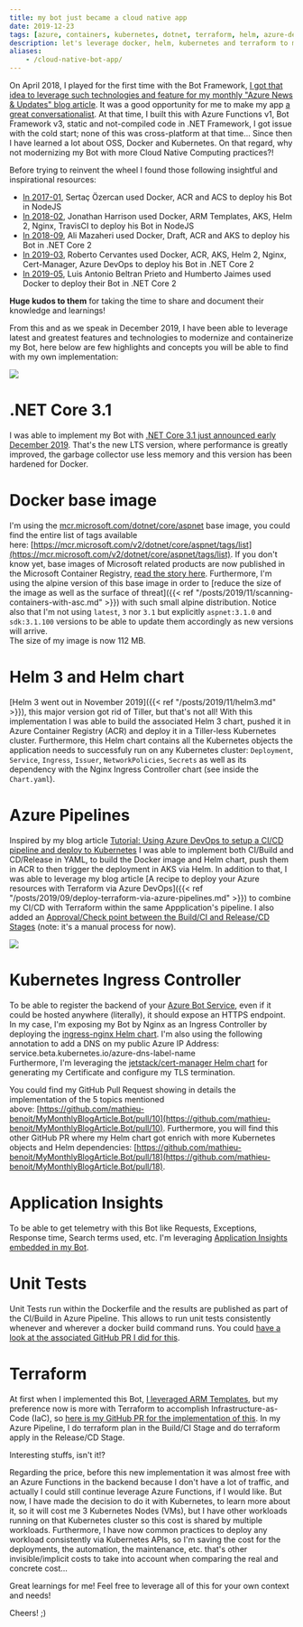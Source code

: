 ```yaml
---
title: my bot just became a cloud native app
date: 2019-12-23
tags: [azure, containers, kubernetes, dotnet, terraform, helm, azure-devops]
description: let's leverage docker, helm, kubernetes and terraform to make your bot app more cloud native
aliases:
    - /cloud-native-bot-app/
---
```

On April 2018, I played for the first time with the Bot Framework, [I got that idea to leverage such technologies and feature for my monthly "Azure News & Updates" blog article](https://alwaysupalwayson.blogspot.com/2018/04/my-monthly-azure-news-updates-blog.html). It was a good opportunity for me to make my app [a great conversationalist](https://alwaysupalwayson.blogspot.com/2018/03/make-your-apps-great-conversationalists.html). At that time, I built this with Azure Functions v1, Bot Framework v3, static and not-compiled code in .NET Framework, I got issue with the cold start; none of this was cross-platform at that time... Since then I have learned a lot about OSS, Docker and Kubernetes. On that regard, why not modernizing my Bot with more Cloud Native Computing practices?!

Before trying to reinvent the wheel I found those following insightful and inspirational resources:
- [In 2017-01](https://medium.com/@sozercan/deploying-microsoft-bot-framework-bots-using-kubernetes-on-azure-container-service-acs-ea5c6ffead1f), Sertaç Özercan used Docker, ACR and ACS to deploy his Bot in NodeJS
- [In 2018-02](https://itnext.io/building-a-kubernetes-deployment-pipeline-for-microsoft-bot-framework-part-1-ddbb9f6f1796), Jonathan Harrison used Docker, ARM Templates, AKS, Helm 2, Nginx, TravisCI to deploy his Bot in NodeJS
- [In 2018-09](https://medium.com/@AliMazaheri/building-a-chat-bot-using-azure-aks-and-bot-framework-bfa1f698cc3c), Ali Mazaheri used Docker, Draft, ACR and AKS to deploy his Bot in .NET Core 2
- [In 2019-03](https://github.com/microsoft/app-innovation-team/tree/master/1.%20labs/walkthrough-bot-dotnet), Roberto Cervantes used Docker, ACR, AKS, Helm 2, Nginx, Cert-Manager, Azure DevOps to deploy his Bot in .NET Core 2
- [In 2019-05](https://mybuild.techcommunity.microsoft.com/sessions/77153), Luis Antonio Beltran Prieto and Humberto Jaimes used Docker to deploy their Bot in .NET Core 2

**Huge kudos to them** for taking the time to share and document their knowledge and learnings!

From this and as we speak in December 2019, I have been able to leverage latest and greatest features and technologies to modernize and containerize my Bot, here below are few highlights and concepts you will be able to find with my own implementation:

[![](https://1.bp.blogspot.com/-ZvSZ8KCoQ9w/Xg0lnjh7ZnI/AAAAAAAAUls/zp9FgCt49GkUekauUqX4Ulowwl-zZtBmwCLcBGAsYHQ/s1600/FlowAndArchitecture.PNG)](https://1.bp.blogspot.com/-ZvSZ8KCoQ9w/Xg0lnjh7ZnI/AAAAAAAAUls/zp9FgCt49GkUekauUqX4Ulowwl-zZtBmwCLcBGAsYHQ/s1600/FlowAndArchitecture.PNG)

# .NET Core 3.1

I was able to implement my Bot with [.NET Core 3.1 just announced early December 2019](https://devblogs.microsoft.com/dotnet/announcing-net-core-3-1). That's the new LTS version, where performance is greatly improved, the garbage collector use less memory and this version has been hardened for Docker.

# Docker base image

I'm using the [mcr.microsoft.com/dotnet/core/aspnet](https://hub.docker.com/_/microsoft-dotnet-core-aspnet) base image, you could find the entire list of tags available here: [https://mcr.microsoft.com/v2/dotnet/core/aspnet/tags/list](https://mcr.microsoft.com/v2/dotnet/core/aspnet/tags/list). If you don't know yet, base images of Microsoft related products are now published in the Microsoft Container Registry, [read the story here](https://devblogs.microsoft.com/dotnet/net-core-container-images-now-published-to-microsoft-container-registry/). Furthermore, I'm using the alpine version of this base image in order to [reduce the size of the image as well as the surface of threat]({{< ref "/posts/2019/11/scanning-containers-with-asc.md" >}}) with such small alpine distribution. Notice also that I'm not using `latest`, `3` nor `3.1` but explicitly `aspnet:3.1.0` and `sdk:3.1.100` versions to be able to update them accordingly as new versions will arrive.  
The size of my image is now 112 MB.

# Helm 3 and Helm chart

[Helm 3 went out in November 2019]({{< ref "/posts/2019/11/helm3.md" >}}), this major version got rid of Tiller, but that's not all! With this implementation I was able to build the associated Helm 3 chart, pushed it in Azure Container Registry (ACR) and deploy it in a Tiller-less Kubernetes cluster. Furthermore, this Helm chart contains all the Kubernetes objects the application needs to successfuly run on any Kubernetes cluster: `Deployment`, `Service`, `Ingress`, `Issuer`, `NetworkPolicies`, `Secrets` as well as its dependency with the Nginx Ingress Controller chart (see inside the `Chart.yaml`).

# Azure Pipelines

Inspired by my blog article [Tutorial: Using Azure DevOps to setup a CI/CD pipeline and deploy to Kubernetes](https://cloudblogs.microsoft.com/opensource/2018/11/27/tutorial-azure-devops-setup-cicd-pipeline-kubernetes-docker-helm) I was able to implement both CI/Build and CD/Release in YAML, to build the Docker image and Helm chart, push them in ACR to then trigger the deployment in AKS via Helm. In addition to that, I was able to leverage my blog article [A recipe to deploy your Azure resources with Terraform via Azure DevOps]({{< ref "/posts/2019/09/deploy-terraform-via-azure-pipelines.md" >}}) to combine my CI/CD with Terraform within the same Appplication's pipeline. I also added an [Approval/Check point between the Build/CI and Release/CD Stages](https://docs.microsoft.com/azure/devops/pipelines/process/approvals) (note: it's a manual process for now).

[![](https://1.bp.blogspot.com/-s251aiDj80I/Xg5JBR9s_uI/AAAAAAAAUl4/yjUvRnN-Fkgey-RvynUbk76sCwXWEXNdwCLcBGAsYHQ/s1600/Capture.PNG)](https://1.bp.blogspot.com/-s251aiDj80I/Xg5JBR9s_uI/AAAAAAAAUl4/yjUvRnN-Fkgey-RvynUbk76sCwXWEXNdwCLcBGAsYHQ/s1600/Capture.PNG)

# Kubernetes Ingress Controller

To be able to register the backend of your [Azure Bot Service](https://docs.microsoft.com/azure/bot-service), even if it could be hosted anywhere (literally), it should expose an HTTPS endpoint. In my case, I'm exposing my Bot by Nginx as an Ingress Controller by deploying the [ingress-nginx Helm chart](https://kubernetes.github.io/ingress-nginx). I'm also using the following annotation to add a DNS on my public Azure IP Address:  
service.beta.kubernetes.io/azure-dns-label-name  
Furthermore, I'm leveraging the [jetstack/cert-manager Helm chart](https://cert-manager.io) for generating my Certificate and configure my TLS termination.

You could find my GitHub Pull Request showing in details the implementation of the 5 topics mentioned above: [https://github.com/mathieu-benoit/MyMonthlyBlogArticle.Bot/pull/10](https://github.com/mathieu-benoit/MyMonthlyBlogArticle.Bot/pull/10). Furthermore, you will find this other GitHub PR where my Helm chart got enrich with more Kubernetes objects and Helm dependencies: [https://github.com/mathieu-benoit/MyMonthlyBlogArticle.Bot/pull/18](https://github.com/mathieu-benoit/MyMonthlyBlogArticle.Bot/pull/18).

# Application Insights

To be able to get telemetry with this Bot like Requests, Exceptions, Response time, Search terms used, etc. I'm leveraging [Application Insights embedded in my Bot](https://github.com/mathieu-benoit/MyMonthlyBlogArticle.Bot/pull/19).

# Unit Tests

Unit Tests run within the Dockerfile and the results are published as part of the CI/Build in Azure Pipeline. This allows to run unit tests consistently whenever and wherever a docker build command runs. You could [have a look at the associated GitHub PR I did for this](https://github.com/mathieu-benoit/MyMonthlyBlogArticle.Bot/pull/20).

# Terraform

At first when I implemented this Bot, [I leveraged ARM Templates](https://github.com/mathieu-benoit/MyMonthlyBlogArticle.Bot/blob/oldversion/azure-deploy.json), but my preference now is more with Terraform to accomplish Infrastructure-as-Code (IaC), so [here is my GitHub PR for the implementation of this](https://github.com/mathieu-benoit/MyMonthlyBlogArticle.Bot/pull/25). In my Azure Pipeline, I do terraform plan in the Build/CI Stage and do terraform apply in the Release/CD Stage.

Interesting stuffs, isn't it!?

Regarding the price, before this new implementation it was almost free with an Azure Functions in the backend because I don't have a lot of traffic, and actually I could still continue leverage Azure Functions, if I would like. But now, I have made the decision to do it with Kubernetes, to learn more about it, so it will cost me 3 Kubernetes Nodes (VMs), but I have other workloads running on that Kubernetes cluster so this cost is shared by multiple workloads. Furthermore, I have now common practices to deploy any workload consistently via Kubernetes APIs, so I'm saving the cost for the deployments, the automation, the maintenance, etc. that's other invisible/implicit costs to take into account when comparing the real and concrete cost...

Great learnings for me! Feel free to leverage all of this for your own context and needs!

Cheers! ;)